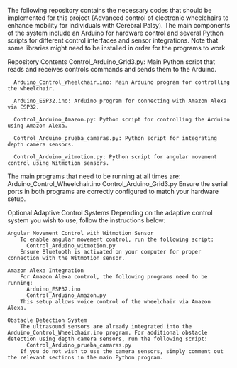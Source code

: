 The following repository contains the necessary codes that should be implemented for this project (Advanced control of electronic wheelchairs to enhance mobility for individuals with Cerebral Palsy). The main components of the system include an Arduino for hardware control and several Python scripts for different control interfaces and sensor integrations.
Note that some libraries might need to be installed in order for the programs to work.

Repository Contents
      Control_Arduino_Grid3.py: Main Python script that reads and receives controls commands and sends them to the Arduino.
      
      Arduino_Control_Wheelchair.ino: Main Arduino program for controlling the wheelchair.
      
      Arduino_ESP32.ino: Arduino program for connecting with Amazon Alexa via ESP32.
      
      Control_Arduino_Amazon.py: Python script for controlling the Arduino using Amazon Alexa.
      
      Control_Arduino_prueba_camaras.py: Python script for integrating depth camera sensors.
      
      Control_Arduino_witmotion.py: Python script for angular movement control using Witmotion sensors.


The main programs that need to be running at all times are:
      Arduino_Control_Wheelchair.ino
      Control_Arduino_Grid3.py
Ensure the serial ports in both programs are correctly configured to match your hardware setup.

Optional Adaptive Control Systems
    Depending on the adaptive control system you wish to use, follow the instructions below:

    Angular Movement Control with Witmotion Sensor
        To enable angular movement control, run the following script:
          Control_Arduino_witmotion.py
        Ensure Bluetooth is activated on your computer for proper connection with the Witmotion sensor.
        
    Amazon Alexa Integration
        For Amazon Alexa control, the following programs need to be running:
          Arduino_ESP32.ino
          Control_Arduino_Amazon.py
        This setup allows voice control of the wheelchair via Amazon Alexa.
        
    Obstacle Detection System
        The ultrasound sensors are already integrated into the Arduino_Control_Wheelchair.ino program. For additional obstacle detection using depth camera sensors, run the following script:        
          Control_Arduino_prueba_camaras.py
        If you do not wish to use the camera sensors, simply comment out the relevant sections in the main Python program.
